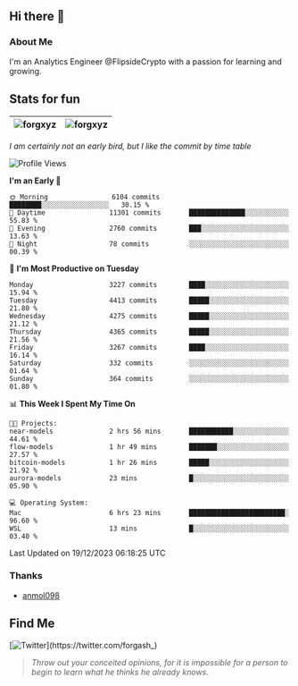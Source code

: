 ## Hi there 👋

### About Me

I'm an Analytics Engineer @FlipsideCrypto with a passion for learning and growing.
  
## Stats for fun

| <img align="center" src="https://github-readme-streak-stats.herokuapp.com/?user=forgxyz&theme=tokyonight" alt="forgxyz" /> | <img align="center" src="https://github-readme-stats.vercel.app/api?username=forgxyz&theme=tokyonight&show_icons=true" alt="forgxyz" /> |
| ------------- |------------- |

*I am certainly not an early bird, but I like the commit by time table*  

<!--START_SECTION:waka-->
![Profile Views](http://img.shields.io/badge/Profile%20Views-0-blue)

**I'm an Early 🐤** 

```text
🌞 Morning                6104 commits        ████████░░░░░░░░░░░░░░░░░   30.15 % 
🌆 Daytime                11301 commits       ██████████████░░░░░░░░░░░   55.83 % 
🌃 Evening                2760 commits        ███░░░░░░░░░░░░░░░░░░░░░░   13.63 % 
🌙 Night                  78 commits          ░░░░░░░░░░░░░░░░░░░░░░░░░   00.39 % 
```
📅 **I'm Most Productive on Tuesday** 

```text
Monday                   3227 commits        ████░░░░░░░░░░░░░░░░░░░░░   15.94 % 
Tuesday                  4413 commits        █████░░░░░░░░░░░░░░░░░░░░   21.80 % 
Wednesday                4275 commits        █████░░░░░░░░░░░░░░░░░░░░   21.12 % 
Thursday                 4365 commits        █████░░░░░░░░░░░░░░░░░░░░   21.56 % 
Friday                   3267 commits        ████░░░░░░░░░░░░░░░░░░░░░   16.14 % 
Saturday                 332 commits         ░░░░░░░░░░░░░░░░░░░░░░░░░   01.64 % 
Sunday                   364 commits         ░░░░░░░░░░░░░░░░░░░░░░░░░   01.80 % 
```


📊 **This Week I Spent My Time On** 

```text
🐱‍💻 Projects: 
near-models              2 hrs 56 mins       ███████████░░░░░░░░░░░░░░   44.61 % 
flow-models              1 hr 49 mins        ███████░░░░░░░░░░░░░░░░░░   27.57 % 
bitcoin-models           1 hr 26 mins        █████░░░░░░░░░░░░░░░░░░░░   21.92 % 
aurora-models            23 mins             █░░░░░░░░░░░░░░░░░░░░░░░░   05.90 % 

💻 Operating System: 
Mac                      6 hrs 23 mins       ████████████████████████░   96.60 % 
WSL                      13 mins             █░░░░░░░░░░░░░░░░░░░░░░░░   03.40 % 
```


 Last Updated on 19/12/2023 06:18:25 UTC
<!--END_SECTION:waka-->

### Thanks
 - [anmol098](https://github.com/anmol098/waka-readme-stats/)
  
## Find Me
[![Twitter](https://img.shields.io/twitter/url/https/twitter.com/forgash_.svg?style=social&label=Follow%20%40forgash_)](https://twitter.com/forgash_)


> *Throw out your conceited opinions, for it is impossible for a person to begin to learn what he thinks he already knows.* 
